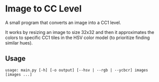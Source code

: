 # Image to CC Level

A small program that converts an image into a CC1 level.

It works by resizing an image to size 32x32 and then it approximates the colors to specific CC1 tiles in the HSV color model (to prioritize finding similar hues).

## Usage

`usage: main.py [-h] [-o output] [--hsv | --rgb | --ycbcr] images [images ...]`
